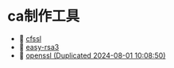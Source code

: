 # ca制作工具

* 📄 [cfssl](ca制作工具/cfssl.md)
* 📄 [easy-rsa3](ca制作工具/easy-rsa3.md)
* 📄 [openssl (Duplicated 2024-08-01 10:08:50)](ca制作工具/openssl%20(Duplicated%202024-08-01%2010_08_50).md)

‍
